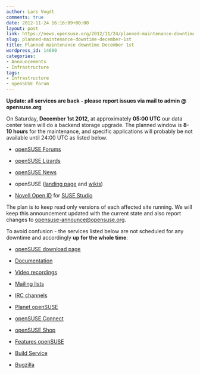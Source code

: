```yaml
---
author: Lars Vogdt
comments: true
date: 2012-11-24 16:16:09+00:00
layout: post
link: https://news.opensuse.org/2012/11/24/planned-maintenance-downtime-december-1st/
slug: planned-maintenance-downtime-december-1st
title: Planned maintenance downtime December 1st
wordpress_id: 14600
categories:
- Announcements
- Infrastructure
tags:
- Infrastructure
- openSUSE forum
---
```


**Update: all services are back - please report issues via mail to admin @ opensuse.org**

On Saturday, **December 1st 2012**, at approximately **05:00 UTC** our data center team will do a backend storage upgrade. The planned window is **8-10 hours** for the maintenance, and specific applications will probably be not available until 24:00 UTC as listed below.



        
  * [openSUSE Forums](http://forums.opensuse.org)

        
  * [openSUSE Lizards](http://lizards.opensuse.org/)

        
  * [openSUSE News](//news.opensuse.org/)

        
  * openSUSE ([landing page](http://www.opensuse.org) and [wikis](wiki.opensuse.org))

        
  * [Novell Open ID](http://www.novell.com/communities/node/8951/novell-accessmanager-authentication-class-openid-authentication) for [SUSE Studio](http://susestudio.com/)


The plan is to keep read only versions of each affected site running. We will keep this announcement updated with the current state and also report changes to opensuse-announce@opensuse.org.

To avoid confusion - the services listed below are not scheduled for any downtime and accordingly **up for the whole time**:



        
  * [openSUSE download page](http://download.opensuse.org)



        
  * [Documentation](http://doc.opensuse.org)

        
  * [Video recordings](http://tube.opensuse.org)

        
  * [Mailing lists](http://lists.opensuse.org)

        
  * [IRC channels](irc://irc.opensuse.org/opensuse-project)



        
  * [Planet openSUSE](http://planet.opensuse.org)

        
  * [openSUSE Connect](http://connect.opensuse.org)

        
  * [openSUSE Shop](http://shop.opensuse.org)



        
  * [Features openSUSE](http://features.opensuse.org)

        
  * [Build Service](http://build.opensuse.org)

        
  * [Bugzilla](http://bugzilla.novell.com)


